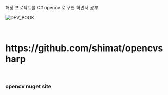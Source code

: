해당 프로젝트를 C# opencv 로 구현 하면서 공부 

![DEV_BOOK](https://github.com/kangoop/opencv_std/assets/54312781/570594c3-a045-424d-b6f0-2c10e794ecc2)

<br>

<h1>https://github.com/shimat/opencvsharp</h1>
<br>
<h3>opencv nuget site  </h3>
